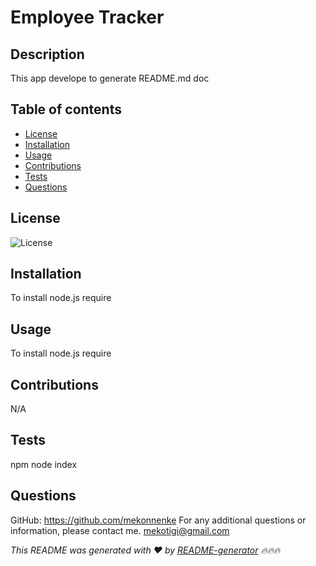 
  # Employee Tracker
  ## Description
  This app develope to generate README.md doc
  ## Table of contents
  * [License](#license)
  * [Installation](#installation)
  * [Usage](#usage)
  * [Contributions](#contributions)
  * [Tests](#tests)
  * [Questions](#questions)
  
  ## License
  
  ![License](https://img.shields.io/badge/License-MIT-blue.svg)
  
  
  ## Installation
  To install node.js require
  ## Usage
   To install node.js require
  ## Contributions
  N/A
  ## Tests
  npm node index
  ## Questions
  GitHub: https://github.com/mekonnenke
  For any additional questions or information, please contact me.
  [mekotigi@gmail.com](mailto:mekotigi@gmail.com)
  
  _This README was generated with ❤️ by [README-generator](https://github.com/mekonnenke/README-generator) 🔥🔥🔥_
